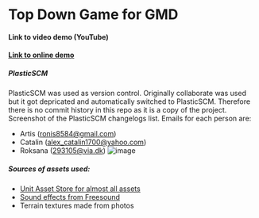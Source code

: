 # Top Down Game for GMD
#### Link to video demo (YouTube)
#### [Link to online demo](https://artis-m.github.io/EldenDogsOnline/ "Link to onlie demo")
##### PlasticSCM
PlasticSCM was used as version control. Originally collaborate was used but it got depricated and automatically switched to PlasticSCM. Therefore there is no commit history in this repo as it is a copy of the project.
Screenshot of the PlasticSCM changelogs list.
Emails for each person are:
- Artis (ronis8584@gmail.com)
- Catalin (alex_catalin1700@yahoo.com)
- Roksana (293105@via.dk) 
![image](https://user-images.githubusercontent.com/71761419/168654781-e98d1283-37f8-472b-bc11-58253bca496f.png)
##### Sources of assets used:
- [Unit Asset Store for almost all assets](https://assetstore.unity.com/ "Unit Asset Store for almost all assets")
- [Sound effects from Freesound](https://freesound.org/ "Sound effects from Freesound")
- Terrain textures made from photos

